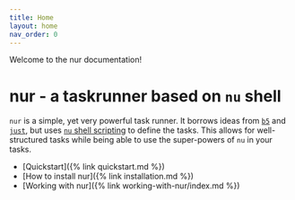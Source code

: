 ```yaml
---
title: Home
layout: home
nav_order: 0
---
```


Welcome to the nur documentation!

# nur - a taskrunner based on `nu` shell

`nur` is a simple, yet very powerful task runner. It borrows ideas from [`b5`](https://github.com/team23/b5)
and [`just`](https://github.com/casey/just), but uses [`nu` shell scripting](https://www.nushell.sh/book/programming_in_nu.md)
to define the tasks. This allows for well-structured tasks while being able to use the super-powers of `nu`
in your tasks.

* [Quickstart]({% link quickstart.md %})
* [How to install nur]({% link installation.md %})
* [Working with nur]({% link working-with-nur/index.md %})
